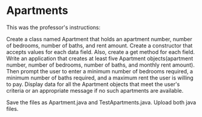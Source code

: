 # Apartments
This was the professor's instructions:

Create a class named Apartment that holds an apartment number, number of bedrooms, number of baths, and rent amount. 
Create a constructor that accepts values for each data field. Also, create a get method for each field. 
Write an application that creates at least five Apartment objects(apartment number, number of bedrooms, number of baths, and monthly rent amount). 
Then prompt the user to enter a minimum number of bedrooms required, a minimum number of baths required, and a maximum rent the user is willing to pay. 
Display data for all the Apartment objects that meet the user's criteria or an appropriate message if no such apartments are available. 

Save the files as Apartment.java and TestApartments.java. Upload both java files. 
